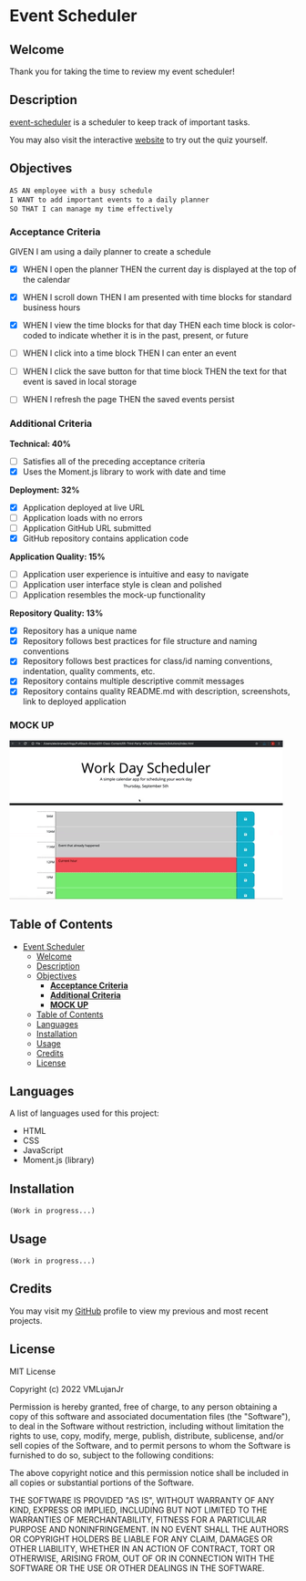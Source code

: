 # Event Scheduler

## Welcome

Thank you for taking the time to review my event scheduler!

## Description

[event-scheduler](https://github.com/VMLujanJr/event-scheduler) is a scheduler to keep track of important tasks.

You may also visit the interactive [website](https://vmlujanjr.github.io/event-scheduler/) to try out the quiz yourself.

## Objectives
```
AS AN employee with a busy schedule
I WANT to add important events to a daily planner
SO THAT I can manage my time effectively
```

### **Acceptance Criteria**

GIVEN I am using a daily planner to create a schedule
- [x] WHEN I open the planner
THEN the current day is displayed at the top of the calendar

- [x] WHEN I scroll down
THEN I am presented with time blocks for standard business hours

- [x] WHEN I view the time blocks for that day
THEN each time block is color-coded to indicate whether it is in the past, present, or future

- [ ] WHEN I click into a time block
THEN I can enter an event

- [ ] WHEN I click the save button for that time block
THEN the text for that event is saved in local storage

- [ ] WHEN I refresh the page
THEN the saved events persist

### **Additional Criteria**

**Technical: 40%**

- [ ] Satisfies all of the preceding acceptance criteria
- [x] Uses the Moment.js library to work with date and time

**Deployment: 32%**

- [x] Application deployed at live URL
- [ ] Application loads with no errors
- [ ] Application GitHub URL submitted
- [x] GitHub repository contains application code

**Application Quality: 15%**

- [ ] Application user experience is intuitive and easy to navigate
- [ ] Application user interface style is clean and polished
- [ ] Application resembles the mock-up functionality

**Repository Quality: 13%**

- [x] Repository has a unique name
- [x] Repository follows best practices for file structure and naming conventions
- [x] Repository follows best practices for class/id naming conventions, indentation, quality comments, etc.
- [x] Repository contains multiple descriptive commit messages
- [x] Repository contains quality README.md with description, screenshots, link to deployed application

### **MOCK UP**

![a mock-up of the event scheduler](./assets/images/mock-up.gif)

## Table of Contents

- [Event Scheduler](#event-scheduler)
  - [Welcome](#welcome)
  - [Description](#description)
  - [Objectives](#objectives)
    - [**Acceptance Criteria**](#acceptance-criteria)
    - [**Additional Criteria**](#additional-criteria)
    - [**MOCK UP**](#mock-up)
  - [Table of Contents](#table-of-contents)
  - [Languages](#languages)
  - [Installation](#installation)
  - [Usage](#usage)
  - [Credits](#credits)
  - [License](#license)

## Languages

A list of languages used for this project:

- HTML
- CSS
- JavaScript
- Moment.js (library)

## Installation

```
(Work in progress...)
```

## Usage

```
(Work in progress...)
```

## Credits

You may visit my [GitHub](https://github.com/VMLujanJr) profile to view my previous and most recent projects.

## License
MIT License

Copyright (c) 2022 VMLujanJr

Permission is hereby granted, free of charge, to any person obtaining a copy
of this software and associated documentation files (the "Software"), to deal
in the Software without restriction, including without limitation the rights
to use, copy, modify, merge, publish, distribute, sublicense, and/or sell
copies of the Software, and to permit persons to whom the Software is
furnished to do so, subject to the following conditions:

The above copyright notice and this permission notice shall be included in all
copies or substantial portions of the Software.

THE SOFTWARE IS PROVIDED "AS IS", WITHOUT WARRANTY OF ANY KIND, EXPRESS OR
IMPLIED, INCLUDING BUT NOT LIMITED TO THE WARRANTIES OF MERCHANTABILITY,
FITNESS FOR A PARTICULAR PURPOSE AND NONINFRINGEMENT. IN NO EVENT SHALL THE
AUTHORS OR COPYRIGHT HOLDERS BE LIABLE FOR ANY CLAIM, DAMAGES OR OTHER
LIABILITY, WHETHER IN AN ACTION OF CONTRACT, TORT OR OTHERWISE, ARISING FROM,
OUT OF OR IN CONNECTION WITH THE SOFTWARE OR THE USE OR OTHER DEALINGS IN THE
SOFTWARE.